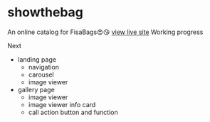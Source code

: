 # showthebag
An online catalog for FisaBags😍😘 [view live site](https://asieduernest12.github.io/showthebag/)
Working progress

Next
- landing page
  - navigation
  - carousel
  - image viewer
- gallery page 
  - image viewer
  - image viewer info card
  - call action button and function
